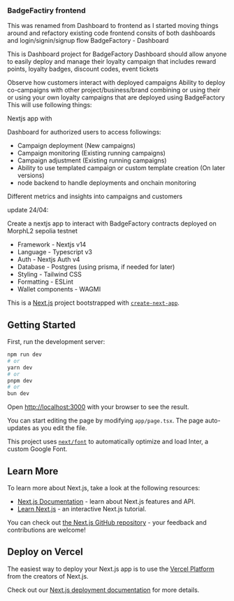 ### BadgeFactiry frontend

This was renamed from Dashboard to frontend as I started moving things around and refactory existing code
frontend consits of both dashboards and login/signin/signup flow
BadgeFactory - Dashboard

This is Dashboard project for BadgeFactory Dashboard should allow anyone to easily deploy and manage their loyalty campaign that includes reward points, loyalty badges, discount codes, event tickets

Observe how customers interact with deployed campaigns
Ability to deploy co-campaigns with other project/business/brand combining or using their or using your own loyalty campaigns that are deployed using BadgeFactory
This will use following things:

Nextjs app with

Dashboard for authorized users to access followings:

- Campaign deployment (New campaigns)
- Campaign monitoring (Existing running campaigns)
- Campaign adjustment (Existing running campaigns)
- Ability to use templated campaign or custom template creation (On later versions)
- node backend to handle deployments and onchain monitoring

Different metrics and insights into campaigns and customers

update 24/04:

Create a nextjs app to interact with BadgeFactory contracts deployed on MorphL2 sepolia testnet

- Framework - Nextjs v14
- Language - Typescript v3
- Auth - Nextjs Auth v4
- Database - Postgres (using prisma, if needed for later)
- Styling - Tailwind CSS
- Formatting - ESLint
- Wallet components - WAGMI

This is a [Next.js](https://nextjs.org/) project bootstrapped with [`create-next-app`](https://github.com/vercel/next.js/tree/canary/packages/create-next-app).

## Getting Started

First, run the development server:

```bash
npm run dev
# or
yarn dev
# or
pnpm dev
# or
bun dev
```

Open [http://localhost:3000](http://localhost:3000) with your browser to see the result.

You can start editing the page by modifying `app/page.tsx`. The page auto-updates as you edit the file.

This project uses [`next/font`](https://nextjs.org/docs/basic-features/font-optimization) to automatically optimize and load Inter, a custom Google Font.

## Learn More

To learn more about Next.js, take a look at the following resources:

- [Next.js Documentation](https://nextjs.org/docs) - learn about Next.js features and API.
- [Learn Next.js](https://nextjs.org/learn) - an interactive Next.js tutorial.

You can check out [the Next.js GitHub repository](https://github.com/vercel/next.js/) - your feedback and contributions are welcome!

## Deploy on Vercel

The easiest way to deploy your Next.js app is to use the [Vercel Platform](https://vercel.com/new?utm_medium=default-template&filter=next.js&utm_source=create-next-app&utm_campaign=create-next-app-readme) from the creators of Next.js.

Check out our [Next.js deployment documentation](https://nextjs.org/docs/deployment) for more details.
